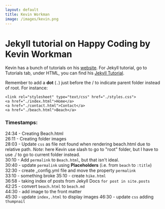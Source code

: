 ```yaml
---
layout: default
title: Kevin Workman
image: /images/kevin.png
---
```


# Jekyll tutorial on Happy Coding by Kevin Workman

Kevin has a bunch of tutorials on his [website](https://happycoding.io/). For Jekyll tutorial, go to Tutorials tab, under HTML, you can find his [Jekyll Tutorial](https://happycoding.io/tutorials/html/jekyll).

Remember to add a **dot** (`.`) just before the / to indicate parent folder instead of root. For instance:

```
<link rel="stylesheet" type="text/css" href="./styles.css">
<a href="./index.html">Home</a>
<a href="./contact.html">Contact</a>
<a href="./beach.html">Beach</a>

```

### Timestamps:

24:34 - Creating Beach.html  
26:11 - Creating folder images  
28:03 - Update `css` as file not found when rendering beach.html due to relative path. _Note_: here Kevin use slash to go to "root" folder, but I have to use ./ to go to current folder instead.  
30:10 - Add `permalink` to `Beach.html`, but that isn't ideal.  
30:40 - update `permalink` using **Placeholders** (i.e. from `beach` to `:title`)  
32:30 - create _config.yml file and move the property `permalink`  
33:10 - something broke
35:10 - create `hike.html`  
36:58 - taking index of posts from Jekyll Docs `for post in site.posts` 
42:25 - convert `beach.html` to `beach.md`  
44:30 - add image to the front matter  
45:30 - update `index,.html` to display images
46:30 - update `css` adding `thumpnail`
